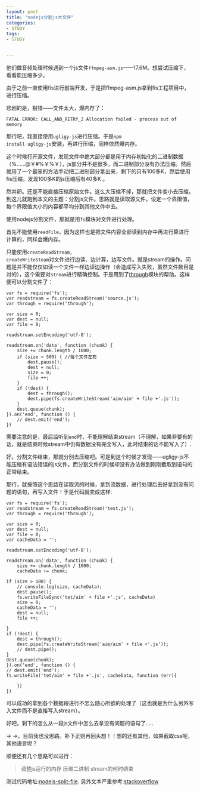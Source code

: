 ```yaml
---
layout: post
title: "nodejs分割js大文件"
categories:
- STUDY
tags:
- STUDY


---
```


他们做音频处理时候遇到一个js文件<code>ffmpeg-asm.js</code>——17.6M。想尝试压缩下，看看能压缩多少。

由于之前一直使用fis进行前端开发，于是把ffmpeg-asm.js拿到fis工程项目中，进行压缩。

悲剧的是，报错——文件太大，爆内存了：

    FATAL ERROR: CALL_AND_RETRY_2 Allocation failed - process out of memory
    
那行吧，我直接使用<code>ugligy-js</code>进行压缩。于是<code>npm install ugligy-js</code>安装，再进行压缩，同样依然爆内存。

这个时候打开源文件，发现文件中绝大部分都是用于内存初始化的二进制数据（%……@￥#%￥%￥），js部分并不是很多，而二进制部分没有办法压缩。然后就用了一个最笨的方法手动把二进制部分拿出来，剩下的只有100多K，然后使用fis压缩，发现100多K的js压缩后有40多K 。

然并卵。还是不能直接压缩原始文件。这么大压缩不掉，那就把文件变小去压缩，到这儿就跑到本文的主题：分割js文件。思路就是读取源文件，设定一个界限值，每个界限值大小的内容都平均分到其他文件中去。

使用nodejs分割文件，那就是用<code>fs</code>模块对文件进行处理。

首先不能使用<code>readFile</code>，因为这样也是把文件内容全部读到内存中再进行算进行计算的，同样会爆内存。

只能使用<code>createReadStream, createWriteSteam</code>对文件进行边读、边计算，边写文件。就是stream的操作。问题是并不能仅仅如读一个文件一样边读边操作（会造成写入失败，虽然文件数目是对的），这个需要对<code>stream</code>进行精确控制。于是用到了[through][1]模块的帮助。这样便可以分割文件了：

    var fs = require('fs');
    var readstream = fs.createReadStream('source.js');
    var through = require('through');
    
    var size = 0;
    var dest = null;
    var file = 0;
    
    readstream.setEncoding('utf-8');
    
    readstream.on('data', function (chunk) {
        size += chunk.length / 1000;
        if (size > 500) { //每个文件左右
            dest.pause();
            dest = null;
            size = 0;
            file ++;
        }
        if (!dest) {
            dest = through();
            dest.pipe(fs.createWriteStream('aim/aim' + file +'.js'));
        }
        dest.queue(chunk);
    }).on('end', function () {
        // dest.emit('end');
    })
    
需要注意的是，最后监听到<code>end</code>时，不能理解结束stream（不理解，如果非要有的话，就是结束时候stream中仍有数据没有完全写入，此时结束的话不能写入了）.

好。分割文件结束，那就分别去压缩吧。可是到这个时候才发现——ugligy-js不能压缩有语法错误的js文件。而分割文件的时候却没有办法做到刚刚截取到语句的正常结束。

那行，就按照这个思路在读取流的时候，拿到流数据，进行处理后去好拿到没有问题的语句，再写入文件！于是代码就变成这样:

    var fs = require('fs');
    var readstream = fs.createReadStream('test.js');
    var through = require('through');
    
    var size = 0;
    var dest = null;
    var file = 0;
    var cacheData = '';
    
    readstream.setEncoding('utf-8');
    
    readstream.on('data', function (chunk) {
        size += chunk.length / 1000;
        cacheData += chunk;
    
    if (size > 100) {
        // console.log(size, cacheData);
        dest.pause();
        fs.writeFileSync('tet/aim' + file +'.js', cacheData)
        size = 0;
        cacheData = '';
        dest = null;
        file ++;

    }
    if (!dest) {
        dest = through();
        dest.pipe(fs.createWriteStream('aim/aim' + file +'.js'));
        // dest.pipe();
    }
    dest.queue(chunk);
    }).on('end', function () {
    // dest.emit('end');
    fs.writeFile('tet/aim' + file +'.js', cacheData, function (err){
            
        })
    })

可以成功的拿到各个数据段进行不怎么随心所欲的处理了（这也就是为什么另外写入文件而不是直接写入stream）。

好吧，剩下的怎么从一段js文件中怎么去拿没有问题的语句了.....

→ →。目前我也没思路。补下正则再回头想！！想的还有其他，如果截取css呢，其他语言呢？

顺便还有几个思路可以进行：

> 调整js运行的内存
> 压缩二进制
> stream的何时结束

测试代码地址:[nodejs-split-file][2].
另外文本严重参考:[stackoverflow][3]


  [1]: https://www.npmjs.com/package/through
  [2]: https://github.com/7demo/nodejs-split-file
  [3]: http://stackoverflow.com/questions/21761886/node-js-splitting-a-readable-stream-pipe-to-multiple-sequential-writable-stream